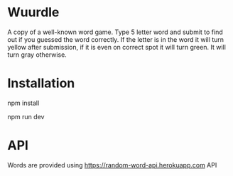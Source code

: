 # Wuurdle

A copy of a well-known word game. Type 5 letter word and submit to find out if you guessed the word correctly.
If the letter is in the word it will turn yellow after submission, if it is even on correct spot it will turn green. It
will turn gray otherwise.

# Installation

npm install

npm run dev

# API

Words are provided using https://random-word-api.herokuapp.com API
